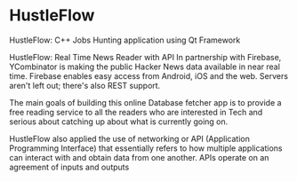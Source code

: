 # HustleFlow
HustleFlow: C++ Jobs Hunting application using Qt Framework

HustleFlow: Real Time News Reader with API
In partnership with Firebase, YCombinator is making the public Hacker News data
available in near real time. Firebase enables easy access from Android, iOS and
the web. Servers aren't left out; there's also REST support.


The main goals of building this online Database fetcher app is to provide a free
reading service to all the readers who are interested in Tech and serious about
catching up about what is currently going on.


HustleFlow also applied the use of networking or API (Application Programming
Interface) that essentially refers to how multiple applications can interact with and
obtain data from one another. APIs operate on an agreement of inputs and outputs

